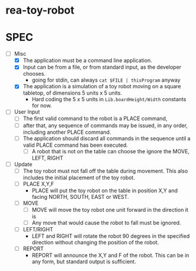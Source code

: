 # rea-toy-robot

SPEC
===============
- [ ] Misc
  - [X] The application must be a command line application.
  - [X] Input can be from a file, or from standard input, as the developer chooses.
     - going for stdin, can always `cat $FILE | thisProgram` anyway
  -  [x] The application is a simulation of a toy robot moving on a square tabletop,
  of dimensions 5 units x 5 units.
     - Hard coding the 5 x 5 units in `Lib.boardHeight/Width` constants for now.

- [ ] User Input
  - [ ] The first valid command to the robot is a PLACE command, 
  - [ ] after that, any sequence of commands may be issued, in any order, including another PLACE command. 
  - [ ] The application should discard all commands in the sequence until a valid PLACE command has been executed.
    - [ ] A robot that is not on the table can choose the ignore the MOVE, LEFT, RIGHT

- [ ] Update
   - [ ] The toy robot must not fall off the table during movement. This also
    includes the initial placement of the toy robot.
   - [ ] PLACE X,Y,F
     - PLACE will put the toy robot on the table in position X,Y and facing NORTH,
        SOUTH, EAST or WEST.
   - [ ] MOVE
     - [ ] MOVE will move the toy robot one unit forward in the direction it is
     - [ ] Any move that would cause the robot to fall must be ignored.

   - [ ] LEFT/RIGHT
     - LEFT and RIGHT will rotate the robot 90 degrees in the specified direction
        without changing the position of the robot.
   - [ ] REPORT
     - REPORT will announce the X,Y and F of the robot. This can be in any form,
        but standard output is sufficient.

